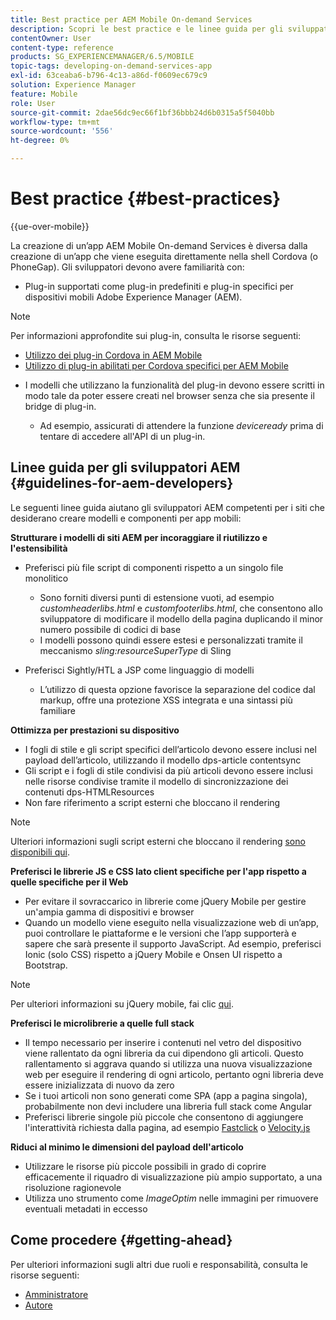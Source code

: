 ```yaml
---
title: Best practice per AEM Mobile On-demand Services
description: Scopri le best practice e le linee guida per gli sviluppatori di Adobe Experience Manager (AEM) competenti per i siti che desiderano creare modelli e componenti per app mobili.
contentOwner: User
content-type: reference
products: SG_EXPERIENCEMANAGER/6.5/MOBILE
topic-tags: developing-on-demand-services-app
exl-id: 63ceaba6-b796-4c13-a86d-f0609ec679c9
solution: Experience Manager
feature: Mobile
role: User
source-git-commit: 2dae56dc9ec66f1bf36bbb24d6b0315a5f5040bb
workflow-type: tm+mt
source-wordcount: '556'
ht-degree: 0%

---
```


# Best practice {#best-practices}

{{ue-over-mobile}}

La creazione di un’app AEM Mobile On-demand Services è diversa dalla creazione di un’app che viene eseguita direttamente nella shell Cordova (o PhoneGap). Gli sviluppatori devono avere familiarità con:

* Plug-in supportati come plug-in predefiniti e plug-in specifici per dispositivi mobili Adobe Experience Manager (AEM).

>[!NOTE]
>
>Per informazioni approfondite sui plug-in, consulta le risorse seguenti:
>
>* [Utilizzo dei plug-in Cordova in AEM Mobile](https://helpx.adobe.com/digital-publishing-solution/help/cordova-api.html)
>* [Utilizzo di plug-in abilitati per Cordova specifici per AEM Mobile](https://helpx.adobe.com/digital-publishing-solution/help/app-runtime-api.html)
>

* I modelli che utilizzano la funzionalità del plug-in devono essere scritti in modo tale da poter essere creati nel browser senza che sia presente il bridge di plug-in.

   * Ad esempio, assicurati di attendere la funzione *deviceready* prima di tentare di accedere all&#39;API di un plug-in.

## Linee guida per gli sviluppatori AEM {#guidelines-for-aem-developers}

Le seguenti linee guida aiutano gli sviluppatori AEM competenti per i siti che desiderano creare modelli e componenti per app mobili:

**Strutturare i modelli di siti AEM per incoraggiare il riutilizzo e l&#39;estensibilità**

* Preferisci più file script di componenti rispetto a un singolo file monolitico

   * Sono forniti diversi punti di estensione vuoti, ad esempio *customheaderlibs.html* e *customfooterlibs.html*, che consentono allo sviluppatore di modificare il modello della pagina duplicando il minor numero possibile di codici di base
   * I modelli possono quindi essere estesi e personalizzati tramite il meccanismo *sling:resourceSuperType* di Sling

* Preferisci Sightly/HTL a JSP come linguaggio di modelli

   * L’utilizzo di questa opzione favorisce la separazione del codice dal markup, offre una protezione XSS integrata e una sintassi più familiare

**Ottimizza per prestazioni su dispositivo**

* I fogli di stile e gli script specifici dell’articolo devono essere inclusi nel payload dell’articolo, utilizzando il modello dps-article contentsync
* Gli script e i fogli di stile condivisi da più articoli devono essere inclusi nelle risorse condivise tramite il modello di sincronizzazione dei contenuti dps-HTMLResources
* Non fare riferimento a script esterni che bloccano il rendering

>[!NOTE]
>
>Ulteriori informazioni sugli script esterni che bloccano il rendering [sono disponibili qui](https://developers.google.com/speed/docs/insights/BlockingJS).

**Preferisci le librerie JS e CSS lato client specifiche per l&#39;app rispetto a quelle specifiche per il Web**

* Per evitare il sovraccarico in librerie come jQuery Mobile per gestire un&#39;ampia gamma di dispositivi e browser
* Quando un modello viene eseguito nella visualizzazione web di un’app, puoi controllare le piattaforme e le versioni che l’app supporterà e sapere che sarà presente il supporto JavaScript. Ad esempio, preferisci Ionic (solo CSS) rispetto a jQuery Mobile e Onsen UI rispetto a Bootstrap.

>[!NOTE]
>
>Per ulteriori informazioni su jQuery mobile, fai clic [qui](https://jquerymobile.com/browser-support/1.4/).

**Preferisci le microlibrerie a quelle full stack**

* Il tempo necessario per inserire i contenuti nel vetro del dispositivo viene rallentato da ogni libreria da cui dipendono gli articoli. Questo rallentamento si aggrava quando si utilizza una nuova visualizzazione web per eseguire il rendering di ogni articolo, pertanto ogni libreria deve essere inizializzata di nuovo da zero
* Se i tuoi articoli non sono generati come SPA (app a pagina singola), probabilmente non devi includere una libreria full stack come Angular
* Preferisci librerie singole più piccole che consentono di aggiungere l&#39;interattività richiesta dalla pagina, ad esempio [Fastclick](https://github.com/ftlabs/fastclick) o [Velocity.js](https://velocityjs.org)

**Riduci al minimo le dimensioni del payload dell&#39;articolo**

* Utilizzare le risorse più piccole possibili in grado di coprire efficacemente il riquadro di visualizzazione più ampio supportato, a una risoluzione ragionevole
* Utilizza uno strumento come *ImageOptim* nelle immagini per rimuovere eventuali metadati in eccesso

## Come procedere {#getting-ahead}

Per ulteriori informazioni sugli altri due ruoli e responsabilità, consulta le risorse seguenti:

* [Amministratore](/help/mobile/aem-mobile.md)
* [Autore](/help/mobile/aem-mobile-on-demand.md)
